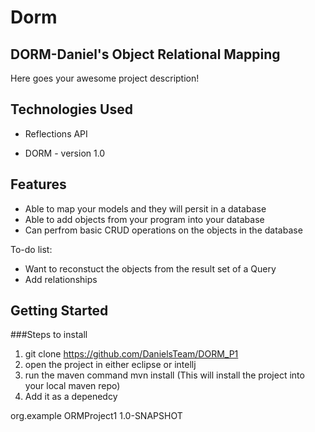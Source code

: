 # Dorm

## DORM-Daniel's Object Relational Mapping 

Here goes your awesome project description!

## Technologies Used

* Reflections API

* DORM - version 1.0


## Features
* Able to map your models and they will persit in a database 
* Able to add objects from your program into your database
* Can perfrom basic CRUD operations on the objects in the database 

To-do list:
* Want to reconstuct the objects from the result set of a Query
* Add relationships 

## Getting Started

###Steps to install
1. git clone https://github.com/DanielsTeam/DORM_P1
2. open the project in either eclipse or intellj
3. run the maven command mvn install (This will install the project into your local maven repo)
4. Add it as a depenedcy 
<dependency>
    <groupId>org.example</groupId>
    <artifactId>ORMProject1</artifactId>
    <version>1.0-SNAPSHOT</version>
</dependency>    

